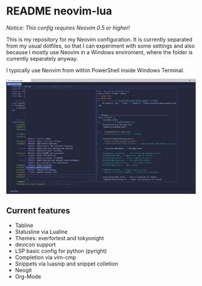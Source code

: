 # README neovim-lua

*Notice: This config requires Neovim 0.5 or higher!*

This is my repository for my Neovim configuration. It is currently separated
from my usual dotfiles, so that I can experiment with some settings and also
because I mostly use Neovim in a Windows enviroment, where the folder is
currently separately anyway.

I typically use Neovim from within PowerShell inside Windows Terminal.

![Neovim inside PowerShell](neovim-screenshot-ps.png)

## Current features

* Tabline
* Statusline via Lualine
* Themes: everfortest and tokyonight
* devicon support
* LSP basic config for python (pyright)
* Completion via vim-cmp
* Snippets via luasnip and snippet colletion
* Neogit
* Org-Mode

